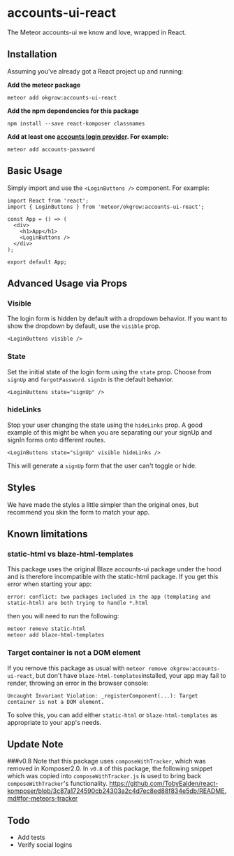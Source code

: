 # accounts-ui-react

The Meteor accounts-ui we know and love, wrapped in React.

## Installation

Assuming you've already got a React project up and running:

**Add the meteor package**

```
meteor add okgrow:accounts-ui-react
```

**Add the npm dependencies for this package**

```
npm install --save react-komposer classnames
```

**Add at least one [accounts login provider](https://guide.meteor.com/accounts.html#accounts-ui).  For example:**

 ```
meteor add accounts-password
```

## Basic Usage

Simply import and use the `<LoginButtons />` component.  For example:

```
import React from 'react';
import { LoginButtons } from 'meteor/okgrow:accounts-ui-react';

const App = () => (
  <div>
    <h1>App</h1>
    <LoginButtons />
  </div>
);

export default App;
```

## Advanced Usage via Props

### Visible

The login form is hidden by default with a dropdown behavior.  If you want to show the dropdown by default, use the `visible` prop.

`<LoginButtons visible />`

### State

Set the initial state of the login form using the `state` prop.  Choose from `signUp` and `forgotPassword`.  `signIn` is the default behavior.

`<LoginButtons state="signUp" />`

### hideLinks

Stop your user changing the state using the `hideLinks` prop.  A good example of this might be when you are separating our your signUp and signIn forms onto different routes.

`<LoginButtons state="signUp" visible hideLinks />`

This will generate a `signUp` form that the user can't toggle or hide.

## Styles

We have made the styles a little simpler than the original ones, but recommend you skin the form to match your app.

## Known limitations

### static-html vs blaze-html-templates

This package uses the original Blaze accounts-ui package under the hood and is therefore incompatible with the static-html package. If you get this error when starting your app:

```
error: conflict: two packages included in the app (templating and static-html) are both trying to handle *.html
```

then you will need to run the following:

```
meteor remove static-html
meteor add blaze-html-templates
```
### Target container is not a DOM element

If you remove this package as usual with `meteor remove okgrow:accounts-ui-react`, but don't have `blaze-html-templates`installed, your app may fail to render, throwing an error in the browser console:

```
Uncaught Invariant Violation: _registerComponent(...): Target container is not a DOM element.
```

To solve this, you can add either `static-html` or `blaze-html-templates` as appropriate to your app's needs.

## Update Note

###v0.8
Note that this package uses `composeWithTracker`, which was removed in Komposer2.0.
In `v0.8` of this package, the following snippet which was copied into `composeWithTracker.js` is used to bring back `composeWithTracker`'s functionality.
https://github.com/TobyEalden/react-komposer/blob/3c87a1724590cb24303a2c4d7ec8ed88f834e5db/README.md#for-meteors-tracker


## Todo

- Add tests
- Verify social logins
